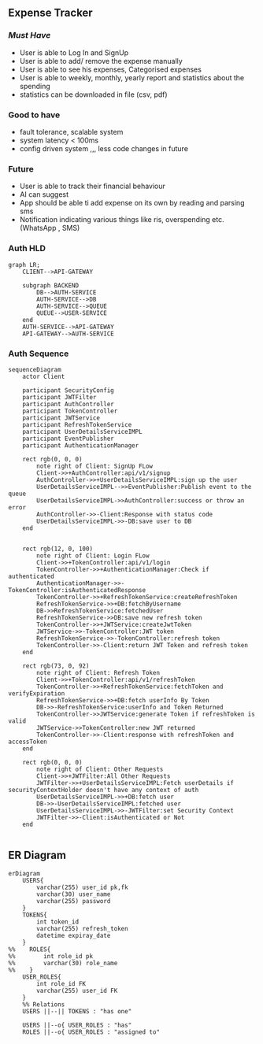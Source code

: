 ## **Expense Tracker**

### _Must Have_
* User is able to Log In and SignUp
* User is able to add/ remove the expense manually
* User is able to see his expenses, Categorised expenses
* User is able to weekly, monthly, yearly report and statistics about the spending
* statistics can be downloaded in file (csv, pdf)

### Good to have
* fault tolerance, scalable system
* system latency < 100ms
* config driven system ,,, less code changes in future

### Future
* User is able to track their financial behaviour
* AI can suggest 
* App should be able ti add expense on its own by reading and parsing sms
* Notification indicating various things like ris, overspending etc. (WhatsApp , SMS)


### Auth HLD
```mermaid
graph LR;
    CLIENT-->API-GATEWAY
    
    subgraph BACKEND
        DB-->AUTH-SERVICE
        AUTH-SERVICE-->DB
        AUTH-SERVICE-->QUEUE
        QUEUE-->USER-SERVICE
    end
    AUTH-SERVICE-->API-GATEWAY
    API-GATEWAY-->AUTH-SERVICE
```
### Auth Sequence
```mermaid
sequenceDiagram
    actor Client
    
    participant SecurityConfig
    participant JWTFilter
    participant AuthController
    participant TokenController
    participant JWTService
    participant RefreshTokenService
    participant UserDetailsServiceIMPL
    participant EventPublisher
    participant AuthenticationManager

    rect rgb(0, 0, 0)
        note right of Client: SignUp FLow
        Client->>+AuthController:api/v1/signup
        AuthController->>+UserDetailsServiceIMPL:sign up the user
        UserDetailsServiceIMPL-->>EventPublisher:Publish event to the queue
        UserDetailsServiceIMPL->>AuthController:success or throw an error
        AuthController->>-Client:Response with status code
        UserDetailsServiceIMPL->>-DB:save user to DB
    end


    rect rgb(12, 0, 100)
        note right of Client: Login FLow
        Client->>+TokenController:api/v1/login
        TokenController->>+AuthenticationManager:Check if authenticated
        AuthenticationManager->>-TokenController:isAuthenticatedResponse
        TokenController->>+RefreshTokenService:createRefreshToken
        RefreshTokenService->>+DB:fetchByUsername
        DB->>RefreshTokenService:fetchedUser
        RefreshTokenService->>DB:save new refresh token
        TokenController->>+JWTService:createJwtToken
        JWTService->>-TokenController:JWT token
        RefreshTokenService->>-TokenController:refresh token
        TokenController->>-Client:return JWT Token and refresh token
    end
    
    rect rgb(73, 0, 92)
        note right of Client: Refresh Token
        Client->>+TokenController:api/v1/refreshToken
        TokenController->>+RefreshTokenService:fetchToken and verifyExpiration
        RefreshTokenService->>+DB:fetch userInfo By Token
        DB->>-RefreshTokenService:userInfo and Token Returned
        TokenController->>JWTService:generate Token if refreshToken is valid
        JWTService->>TokenController:new JWT returned
        TokenController->>-Client:response with refreshToken and accessToken
    end

    rect rgb(0, 0, 0)
        note right of Client: Other Requests
        Client->>+JWTFilter:All Other Requests
        JWTFilter->>+UserDetailsServiceIMPL:Fetch userDetails if securityContextHolder doesn't have any context of auth
        UserDetailsServiceIMPL->>+DB:fetch user
        DB->>-UserDetailsServiceIMPL:fetched user
        UserDetailsServiceIMPL->>-JWTFilter:set Security Context
        JWTFilter->>-Client:isAuthenticated or Not
    end
    
```

## ER Diagram

```mermaid
erDiagram
    USERS{
        varchar(255) user_id pk,fk
        varchar(30) user_name  
        varchar(255) password 
    }
    TOKENS{
        int token_id
        varchar(255) refresh_token
        datetime expiray_date
    }
%%    ROLES{
%%        int role_id pk
%%        varchar(30) role_name
%%    }
    USER_ROLES{
        int role_id FK
        varchar(255) user_id FK
    }
    %% Relations
    USERS ||--|| TOKENS : "has one"
    
    USERS ||--o{ USER_ROLES : "has"
    ROLES ||--o{ USER_ROLES : "assigned to"

```


